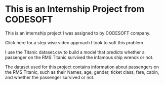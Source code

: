 # This is an Internship Project from CODESOFT 
This is an internship project I was assigned to by CODESOFT company. 

<a ref = />Click here for a step wise video approach I took to soft this problem  


I use the Titanic dataset.csv to build a model that predicts whether a
passenger on the RMS Titanic survived the infamous ship wrenck or not. 

The dataset used for this project contains information
about passengers on the RMS Titanic, such as their Names, age, gender, ticket class, 
fare, cabin, and whether the passenger survived or not. 
